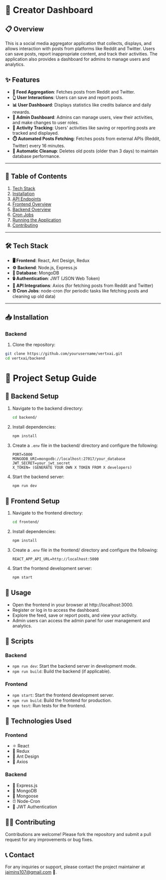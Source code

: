# 🌟 Creator Dashboard

## 📋 Overview

This is a social media aggregator application that collects, displays, and allows interaction with posts from platforms like Reddit and Twitter. Users can save posts, report inappropriate content, and track their activities. The application also provides a dashboard for admins to manage users and analytics.

## ✨ Features

- **📱 Feed Aggregation**: Fetches posts from Reddit and Twitter.
- **👆 User Interactions**: Users can save and report posts.
- **📊 User Dashboard**: Displays statistics like credits balance and daily rewards.
- **👑 Admin Dashboard**: Admins can manage users, view their activities, and make changes to user roles.
- **📝 Activity Tracking**: Users' activities like saving or reporting posts are tracked and displayed.
- **⏱️ Automated Posts Fetching**: Fetches posts from external APIs (Reddit, Twitter) every 16 minutes.
- **🧹 Automatic Cleanup**: Deletes old posts (older than 3 days) to maintain database performance.

---

## 📑 Table of Contents

1. [Tech Stack](#tech-stack)
2. [Installation](#installation)
3. [API Endpoints](#api-endpoints)
4. [Frontend Overview](#frontend-overview)
5. [Backend Overview](#backend-overview)
6. [Cron Jobs](#cron-jobs)
7. [Running the Application](#running-the-application)
8. [Contributing](#contributing)

---

## 🛠️ Tech Stack

- **🖥️ Frontend**: React, Ant Design, Redux
- **⚙️ Backend**: Node.js, Express.js
- **💾 Database**: MongoDB
- **🔒 Authentication**: JWT (JSON Web Token)
- **🔄 API Integrations**: Axios (for fetching posts from Reddit and Twitter)
- **⏰ Cron Jobs**: node-cron (for periodic tasks like fetching posts and cleaning up old data)
  
---

## 📥 Installation

### Backend

1. Clone the repository:

```bash
git clone https://github.com/yourusername/vertxai.git
cd vertxai/backend
```

# 🚀 Project Setup Guide

## 🔧 Backend Setup

1. Navigate to the backend directory:
   ```bash
   cd backend/
   ```

2. Install dependencies:
   ```bash
   npm install
   ```

3. Create a `.env` file in the backend/ directory and configure the following:
   ```
   PORT=5000
   MONGODB_URI=mongodb://localhost:27017/your_database
   JWT_SECRET=your_jwt_secret
   X_TOKEN= (GENERATE YOUR OWN X TOKEN FROM X developers)
   ```

4. Start the backend server:
   ```bash
   npm run dev
   ```

## 🎨 Frontend Setup

1. Navigate to the frontend directory:
   ```bash
   cd frontend/
   ```

2. Install dependencies:
   ```bash
   npm install
   ```

3. Create a `.env` file in the frontend/ directory and configure the following:
   ```
   REACT_APP_API_URL=http://localhost:5000
   ```

4. Start the frontend development server:
   ```bash
   npm start
   ```

## 📱 Usage

- Open the frontend in your browser at http://localhost:3000.
- Register or log in to access the dashboard.
- Explore the feed, save or report posts, and view your activity.
- Admin users can access the admin panel for user management and analytics.

## 📜 Scripts

### Backend
- `npm run dev`: Start the backend server in development mode.
- `npm run build`: Build the backend (if applicable).

### Frontend
- `npm start`: Start the frontend development server.
- `npm run build`: Build the frontend for production.
- `npm test`: Run tests for the frontend.

## 🧰 Technologies Used

### Frontend
- ⚛️ React
- 🔄 Redux
- 🐜 Ant Design
- 📡 Axios

### Backend
- 🚂 Express.js
- 🍃 MongoDB
- 🧠 Mongoose
- ⏰ Node-Cron
- 🔑 JWT Authentication

## 👨‍💻 Contributing

Contributions are welcome! Please fork the repository and submit a pull request for any improvements or bug fixes.

## 📞 Contact

For any inquiries or support, please contact the project maintainer at jaimins107@gmail.com 🍄.
